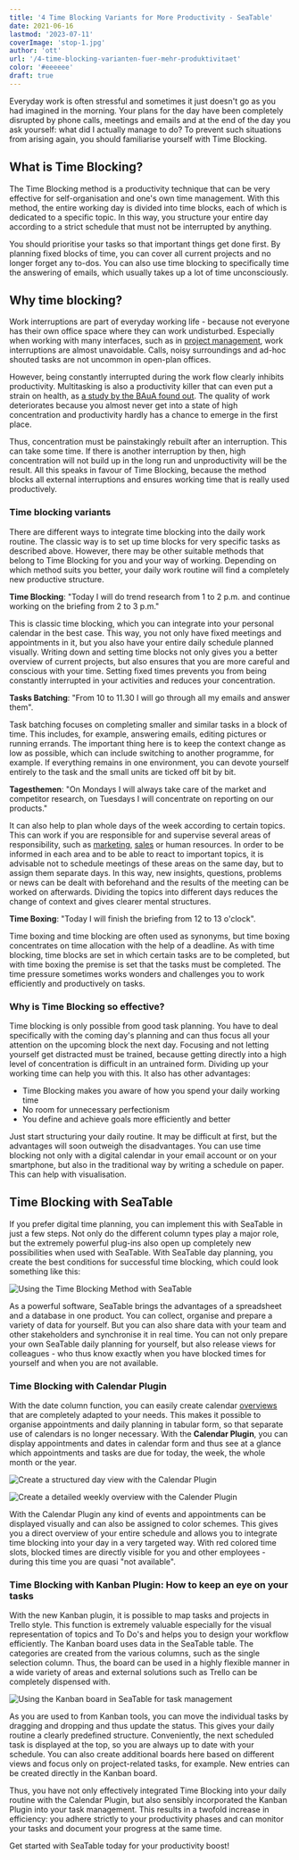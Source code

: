```yaml
---
title: '4 Time Blocking Variants for More Productivity - SeaTable'
date: 2021-06-16
lastmod: '2023-07-11'
coverImage: 'stop-1.jpg'
author: 'ott'
url: '/4-time-blocking-varianten-fuer-mehr-produktivitaet'
color: '#eeeeee'
draft: true
---
```


Everyday work is often stressful and sometimes it just doesn't go as you had imagined in the morning. Your plans for the day have been completely disrupted by phone calls, meetings and emails and at the end of the day you ask yourself: what did I actually manage to do? To prevent such situations from arising again, you should familiarise yourself with Time Blocking.

## What is Time Blocking?

The Time Blocking method is a productivity technique that can be very effective for self-organisation and one's own time management. With this method, the entire working day is divided into time blocks, each of which is dedicated to a specific topic. In this way, you structure your entire day according to a strict schedule that must not be interrupted by anything.

You should prioritise your tasks so that important things get done first. By planning fixed blocks of time, you can cover all current projects and no longer forget any to-dos. You can also use time blocking to specifically time the answering of emails, which usually takes up a lot of time unconsciously.

## Why time blocking?

Work interruptions are part of everyday working life - because not everyone has their own office space where they can work undisturbed. Especially when working with many interfaces, such as in [project management](https://seatable.io/en/projektmanagement/), work interruptions are almost unavoidable. Calls, noisy surroundings and ad-hoc shouted tasks are not uncommon in open-plan offices.

However, being constantly interrupted during the work flow clearly inhibits productivity. Multitasking is also a productivity killer that can even put a strain on health, as [a study by the BAuA found out](https://www.baua.de/DE/Angebote/Publikationen/Praxis/A78.pdf?__blob=publicationFile&v). The quality of work deteriorates because you almost never get into a state of high concentration and productivity hardly has a chance to emerge in the first place.

Thus, concentration must be painstakingly rebuilt after an interruption. This can take some time. If there is another interruption by then, high concentration will not build up in the long run and unproductivity will be the result. All this speaks in favour of Time Blocking, because the method blocks all external interruptions and ensures working time that is really used productively.

### Time blocking variants

There are different ways to integrate time blocking into the daily work routine. The classic way is to set up time blocks for very specific tasks as described above. However, there may be other suitable methods that belong to Time Blocking for you and your way of working. Depending on which method suits you better, your daily work routine will find a completely new productive structure.

**Time Blocking**: "Today I will do trend research from 1 to 2 p.m. and continue working on the briefing from 2 to 3 p.m."

This is classic time blocking, which you can integrate into your personal calendar in the best case. This way, you not only have fixed meetings and appointments in it, but you also have your entire daily schedule planned visually. Writing down and setting time blocks not only gives you a better overview of current projects, but also ensures that you are more careful and conscious with your time. Setting fixed times prevents you from being constantly interrupted in your activities and reduces your concentration.

**Tasks Batching**: "From 10 to 11.30 I will go through all my emails and answer them".

Task batching focuses on completing smaller and similar tasks in a block of time. This includes, for example, answering emails, editing pictures or running errands. The important thing here is to keep the context change as low as possible, which can include switching to another programme, for example. If everything remains in one environment, you can devote yourself entirely to the task and the small units are ticked off bit by bit.

**Tagesthemen**: "On Mondays I will always take care of the market and competitor research, on Tuesdays I will concentrate on reporting on our products."

It can also help to plan whole days of the week according to certain topics. This can work if you are responsible for and supervise several areas of responsibility, such as [marketing](https://seatable.io/en/marketing/), [sales](https://seatable.io/en/vertrieb/) or human resources. In order to be informed in each area and to be able to react to important topics, it is advisable not to schedule meetings of these areas on the same day, but to assign them separate days. In this way, new insights, questions, problems or news can be dealt with beforehand and the results of the meeting can be worked on afterwards. Dividing the topics into different days reduces the change of context and gives clearer mental structures.

**Time Boxing**: "Today I will finish the briefing from 12 to 13 o'clock".

Time boxing and time blocking are often used as synonyms, but time boxing concentrates on time allocation with the help of a deadline. As with time blocking, time blocks are set in which certain tasks are to be completed, but with time boxing the premise is set that the tasks must be completed. The time pressure sometimes works wonders and challenges you to work efficiently and productively on tasks.

### Why is Time Blocking so effective?

Time blocking is only possible from good task planning. You have to deal specifically with the coming day's planning and can thus focus all your attention on the upcoming block the next day. Focusing and not letting yourself get distracted must be trained, because getting directly into a high level of concentration is difficult in an untrained form. Dividing up your working time can help you with this. It also has other advantages:

- Time Blocking makes you aware of how you spend your daily working time
- No room for unnecessary perfectionism
- You define and achieve goals more efficiently and better

Just start structuring your daily routine. It may be difficult at first, but the advantages will soon outweigh the disadvantages. You can use time blocking not only with a digital calendar in your email account or on your smartphone, but also in the traditional way by writing a schedule on paper. This can help with visualisation.

## Time Blocking with SeaTable

If you prefer digital time planning, you can implement this with SeaTable in just a few steps. Not only do the different column types play a major role, but the extremely powerful plug-ins also open up completely new possibilities when used with SeaTable. With SeaTable day planning, you create the best conditions for successful time blocking, which could look something like this:

![Using the Time Blocking Method with SeaTable](images/Calendar-Basic-View.jpg)

As a powerful software, SeaTable brings the advantages of a spreadsheet and a database in one product. You can collect, organise and prepare a variety of data for yourself. But you can also share data with your team and other stakeholders and synchronise it in real time. You can not only prepare your own SeaTable daily planning for yourself, but also release views for colleagues - who thus know exactly when you have blocked times for yourself and when you are not available.

### Time Blocking with Calendar Plugin

With the date column function, you can easily create calendar [overviews](https://seatable.io/en/docs/handbuch/seatable-nutzen/ansichten/) that are completely adapted to your needs. This makes it possible to organise appointments and daily planning in tabular form, so that separate use of calendars is no longer necessary. With the **Calendar Plugin**, you can display appointments and dates in calendar form and thus see at a glance which appointments and tasks are due for today, the week, the whole month or the year.

![Create a structured day view with the Calendar Plugin](images/Daily-View.jpg)

![Create a detailed weekly overview with the Calender Plugin](images/Weekly-View.jpg)

With the Calendar Plugin any kind of events and appointments can be displayed visually and can also be assigned to color schemes. This gives you a direct overview of your entire schedule and allows you to integrate time blocking into your day in a very targeted way. With red colored time slots, blocked times are directly visible for you and other employees - during this time you are quasi "not available".

### Time Blocking with Kanban Plugin: How to keep an eye on your tasks

With the new Kanban plugin, it is possible to map tasks and projects in Trello style. This function is extremely valuable especially for the visual representation of topics and To Do's and helps you to design your workflow efficiently. The Kanban board uses data in the SeaTable table. The categories are created from the various columns, such as the single selection column. Thus, the board can be used in a highly flexible manner in a wide variety of areas and external solutions such as Trello can be completely dispensed with.

![Using the Kanban board in SeaTable for task management](images/Kanban.jpg)

As you are used to from Kanban tools, you can move the individual tasks by dragging and dropping and thus update the status. This gives your daily routine a clearly predefined structure. Conveniently, the next scheduled task is displayed at the top, so you are always up to date with your schedule. You can also create additional boards here based on different views and focus only on project-related tasks, for example. New entries can be created directly in the Kanban board.

Thus, you have not only effectively integrated Time Blocking into your daily routine with the Calendar Plugin, but also sensibly incorporated the Kanban Plugin into your task management. This results in a twofold increase in efficiency: you adhere strictly to your productivity phases and can monitor your tasks and document your progress at the same time.

Get started with SeaTable today for your productivity boost!
